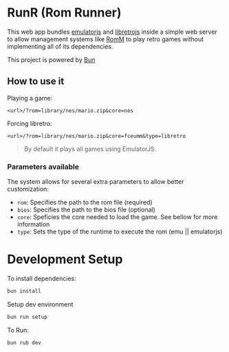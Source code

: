 # RunR (Rom Runner)

This web app bundles [emulatorjs](https://github.com/EmulatorJS/EmulatorJS) and [libretrojs](https://github.com/linuxserver/libretrojs) inside a simple web server to allow management systems like [RomM](https://github.com/zurdi15/romm) to play retro games without implementing all of its dependencies.

This project is powered by [Bun](https://bun.sh/)

## How to use it

Playing a game:

``` 
<url>/?rom=library/nes/mario.zip&core=nes
```

Forcing libretro:
 
```
<url>/?rom=library/nes/mario.zip&core=fceumm&type=libretro
```
> By default it plays all games using EmulatorJS.


### Parameters available

The system allows for several extra parameters to allow better customization:

- `rom`: Specifies the path to the rom file (required)
- `bios`: Specifies the path to the bios file (optional)
- `core`: Speficies the core needed to load the game. See bellow for more information
- `type`: Sets the type of the runtime to execute the rom (emu || emulatorjs)


# Development Setup

To install dependencies:

```bash
bun install
```

Setup dev environment

```bash
bun run setup
```

To Run:

``` bash
bun rub dev
```
